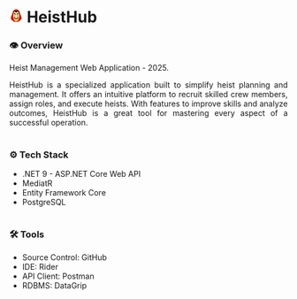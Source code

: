 # <img src="heisthub.svg" width="25"/> HeistHub

### **👁️ Overview**

Heist Management Web Application - 2025.

<p align="justify">
  HeistHub is a specialized application built to simplify heist planning and management. It offers an intuitive platform to recruit skilled crew members, assign roles, and execute heists. With features to improve skills and analyze outcomes, HeistHub is a great tool for mastering every aspect of a successful operation.
</p>

#

### **⚙️ Tech Stack**

- .NET 9 - ASP.NET Core Web API
- MediatR
- Entity Framework Core
- PostgreSQL

#

### **🛠️ Tools**

- Source Control: GitHub
- IDE: Rider
- API Client: Postman
- RDBMS: DataGrip